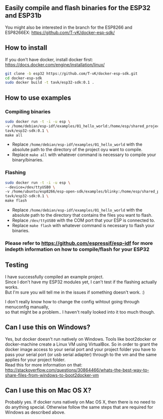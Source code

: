 ## Easily compile and flash binaries for the ESP32 and ESP31b
You might also be interested in the branch for the ESP8266 and ESP8266EX: https://github.com/T-vK/docker-esp-sdk/

## How to install

If you don't have docker, install docker first: https://docs.docker.com/engine/installation/linux/

``` bash
git clone -b esp32 https://github.com/T-vK/docker-esp-sdk.git
cd docker-esp-sdk
sudo docker build -t tavk/esp32-sdk:0.1 .
```

## How to use examples

### Compiling binaries

``` bash
sudo docker run -t -i -u esp \
-v /home/debian/esp-idf/examples/01_hello_world:/home/esp/shared_project \
tavk/esp32-sdk:0.1 \
make all
```

 - Replace `/home/debian/esp-idf/examples/01_hello_world` with the absolute path to the directory of the project oyu want to compile.
 - Replace `make all` with whatever command is necessary to compile your binary/binaries.


### Flashing

``` bash
sudo docker run -t -i -u esp \
--device=/dev/ttyUSB0 \
-v /home/ubuntu/esp8266/esp-open-sdk/examples/blinky:/home/esp/shared_project \
tavk/esp32-sdk:0.1 \
make flash
```

 - Replace `/home/debian/esp-idf/examples/01_hello_world` with the absolute path to the directory that contains the files you want to flash.
 - Replace `/dev/ttyUSB0` with the COM port that your ESP is connected to.
 - Replace `make flash` with whatever command is necessary to flash your binaries.

### Please refer to https://github.com/espressif/esp-idf for more indepth information on how to compile/flash for your ESP32

## Testing
I have successfully compiled an example project.  
Since I don't have my ESP32 modules yet, I can't test if the flashing actually works.  
But I'm sure you will tell me in the issues if something doesn't work. :)

I don't really know how to change the config wihtout going through menuconfig manually,  
so that might be a problem.. I haven't really looked into it too much though.

## Can I use this on Windows?
Yes, but docker doesn't run natively on Windows. Tools like boot2docker or docker-machine create a Linux VM using VirtualBox. So in order to grant the docker image access to your serial port and your project folder you have to pass your serial port (or usb serial adapter) through to the vm and the same applies for your project folder.  
Read this for more information on that: http://stackoverflow.com/questions/30864466/whats-the-best-way-to-share-files-from-windows-to-boot2docker-vm

## Can I use this on Mac OS X?
Probably yes. If docker runs natively on Mac OS X, then there is no need to do anything special. Otherwise follow the same steps that are required for Windows as described above.
